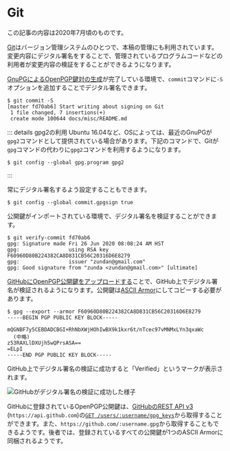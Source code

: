 # Git
この記事の内容は2020年7月頃のものです。

[Git](https://git-scm.com/)はバージョン管理システムのひとつで、本稿の管理にも利用されています。変更内容にデジタル署名をすることで、管理されているプログラムコードなどの利用者が変更内容の検証をすることができるようになります。

[GnuPGによるOpenPGP鍵対の生成](../email/keyManagement)が完了している環境で、`commit`コマンドに`-S`オプションを追加することでデジタル署名できます。

```
$ git commit -S
[master fd70ab6] Start writing about signing on Git
 1 file changed, 7 insertions(+)
 create mode 100644 docs/misc/README.md
```

::: details gpg2の利用
Ubuntu 16.04など、OSによっては、最近のGnuPGが`gpg2`コマンドとして提供されている場合があります。下記のコマンドで、Gitが`gpg`コマンドの代わりに`gpg2`コマンドを利用するようになります。

```
$ git config --global gpg.program gpg2
```
:::

常にデジタル署名するよう設定することもできます。

```
$ git config --global commit.gpgsign true
```

公開鍵がインポートされている環境で、デジタル署名を検証することができます。

```
$ git verify-commit fd70ab6
gpg: Signature made Fri 26 Jun 2020 08:08:24 AM HST
gpg:                using RSA key F60960D80B224382CA8D831CB56C20316D6E8279
gpg:                issuer "zundan@gmail.com"
gpg: Good signature from "zunda <zundan@gmail.com>" [ultimate]
```

[GitHubにOpenPGP公開鍵をアップロードする](https://help.github.com/ja/github/authenticating-to-github/adding-a-new-gpg-key-to-your-github-account)ことで、GitHub上でデジタル署名が検証されるようになります。公開鍵は[ASCII Armor](../OpenPGP/keyPair#ascii-armor)にしてコピーする必要があります。

```
$ gpg --export --armor F60960D80B224382CA8D831CB56C20316D6E8279
-----BEGIN PGP PUBLIC KEY BLOCK-----

mQGNBF7y5CEBDADCBGI+RhNbXWjHOhIwBX9k1kxr6t/nTcec97vMNMxLYn3qxaWc
  (中略)
z53RAXLlDXUjh5wQPrsASA==
=ELpI
-----END PGP PUBLIC KEY BLOCK-----
```

GitHub上でデジタル署名の検証に成功すると「Verified」というマークが表示されます。

![GitHubがデジタル署名の検証に成功した様子](/github-sign-verified.png)

GitHubに登録されているOpenPGP公開鍵は、[GitHubのREST API v3](https://developer.github.com/v3/) (`https://api.github.com`)の[`GET /users/:username/gpg_keys`](https://developer.github.com/v3/users/gpg_keys/#list-gpg-keys-for-a-user)から取得することができます。また、`https://github.com/:username.gpg`から取得することもできるようです。後者では、登録されているすべての公開鍵が1つのASCII Armorに同梱されるようです。
